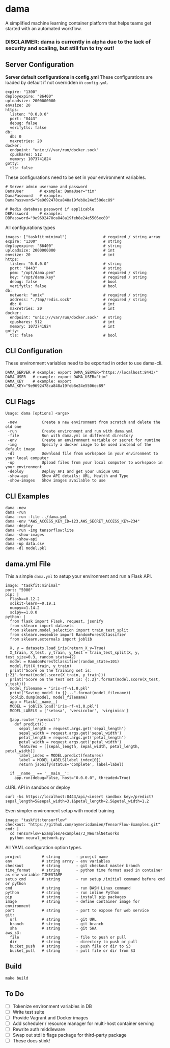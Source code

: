 # dama
A simplified machine learning container platform that helps teams get started with an automated workflow.

### DISCLAIMER: dama is currently in alpha due to the lack of security and scaling, but still fun to try out!

## Server Configuration
**Server default configurations in config.yml**
These configurations are loaded by default if not overridden in `config.yml`.

	expire: "1300"
	deployexpire: "86400"
	uploadsize: 2000000000
	envsize: 20
	https:
	  listen: "0.0.0.0"
	  port: "8443"
	  debug: false
	  verifytls: false
	db:
	  db: 0
	  maxretries: 20
	docker:
	  endpoint: "unix:///var/run/docker.sock"
	  cpushares: 512
	  memory: 1073741824
	gotty:
	  tls: false

These configurations need to be set in your environment variables.

	# Server admin username and password
	DamaUser       # example: DamaUser="tim"
    DamaPassword   # example: DamaPassword="9e9692478ca848a19feb8e24e5506ec89"

	# Redis database password if applicable
	DBPassword     # example: DBPassword="9e9692478ca848a19feb8e24e5506ec89"

All configurations types

	images: ["taskfit:minimal"]                # required / string array
	expire: "1300"                             # string
	deployexpire: "86400"                      # string
	uploadsize: 2000000000                     # int
	envsize: 20                                # int
	https:
	  listen: "0.0.0.0"                        # string
	  port: "8443"                             # string
	  pem: "/opt/dama.pem"                     # required / string
	  key: "/opt/dama.key"                     # required / string
	  debug: false                             # bool
	  verifytls: false                         # bool
	db:
	  network: "unix"                          # required / string
	  address: "./tmp/redis.sock"              # required / string
	  db: 0                                    # int
	  maxretries: 20                           # int
	docker:
	  endpoint: "unix:///var/run/docker.sock"  # string
	  cpushares: 512                           # int
	  memory: 1073741824                       # int
	gotty:
	  tls: false                               # bool

## CLI Configuration
These environment variables need to be exported in order to use dama-cli.

    DAMA_SERVER # example: export DAMA_SERVER="https://localhost:8443/"
    DAMA_USER   # example: export DAMA_USER="tim"
    DAMA_KEY    # example: export DAMA_KEY="9e9692478ca848a19feb8e24e5506ec89"

## CLI Flags
	Usage: dama [options] <args>

	 -new           Create a new environment from scratch and delete the old one
	 -run           Create environment and run with dama.yml
	 -file          Run with dama.yml in different directory
	 -env           Create an environment variable or secret for runtime
	 -img           Specify a docker image to be used instead of the default image
	 -dl            Download file from workspace in your environment to your local computer
	 -up            Upload files from your local computer to workspace in your environment
	 -deploy        Deploy API and get your unique URI
	 -show-api      Show API details: URL, Health and Type
	 -show-images   Show images available to use

## CLI Examples
	dama -new
	dama -run
	dama -run -file ../dama.yml
	dama -env "AWS_ACCESS_KEY_ID=123,AWS_SECRET_ACCESS_KEY=234"
	dama -deploy
	dama -run -img tensorflow:lite
	dama -show-images
	dama -show-api
	dama -up data.csv
	dama -dl model.pkl

## dama.yml File
This a simple `dama.yml` to setup your environment and run a Flask API.

	image: "taskfit:minimal"
	port: "5000"
	pip: |
	  Flask==0.12.2
	  scikit-learn==0.19.1
	  numpy==1.14.2
	  scipy==1.0.0
	python: |
	  from flask import Flask, request, jsonify
	  from sklearn import datasets
	  from sklearn.model_selection import train_test_split
	  from sklearn.ensemble import RandomForestClassifier
	  from sklearn.externals import joblib

	  X, y = datasets.load_iris(return_X_y=True)
	  X_train, X_test, y_train, y_test = train_test_split(X, y, test_size=0.3, random_state=42)
	  model = RandomForestClassifier(random_state=101)
	  model.fit(X_train, y_train)
	  print("Score on the training set is: {:2}".format(model.score(X_train, y_train)))
	  print("Score on the test set is: {:.2}".format(model.score(X_test, y_test)))
	  model_filename = 'iris-rf-v1.0.pkl'
	  print("Saving model to {}...".format(model_filename))
	  joblib.dump(model, model_filename)
	  app = Flask(__name__)
	  MODEL = joblib.load('iris-rf-v1.0.pkl')
	  MODEL_LABELS = ['setosa', 'versicolor', 'virginica']

	  @app.route('/predict')
	    def predict():
	      sepal_length = request.args.get('sepal_length')
	      sepal_width = request.args.get('sepal_width')
	      petal_length = request.args.get('petal_length')
	      petal_width = request.args.get('petal_width')
	      features = [[sepal_length, sepal_width, petal_length, petal_width]]
	      label_index = MODEL.predict(features)
	      label = MODEL_LABELS[label_index[0]]
	      return jsonify(status='complete', label=label)
		
	  if __name__ == '__main__':
	    app.run(debug=False, host="0.0.0.0", threaded=True)

cURL API in sandbox or deploy

    curl -ks https://localhost:8443/api/<insert sandbox key>/predict?sepal_length=5&sepal_width=3.1&petal_length=2.5&petal_width=1.2

Even simpler environment setup with model training.

	image: "taskfit:tensorflow"
	checkout: "https://github.com/aymericdamien/TensorFlow-Examples.git"
	cmd: |
	  cd TensorFlow-Examples/examples/3_NeuralNetworks
	  python neural_network.py

All YAML configuration option types.

	project         # string       - proejct name
	env             # string array - env variables
	checkout        # string       - git checkout master branch
	time_format     # string       - python time format used in container as env variable TIMESTAMP
	setup_cmd       # string       - run setup /initial command before cmd or python
	cmd             # string       - run BASH Linux command
	python          # string       - run inline Python
	pip             # string       - install pip packages
	image           # string       - define container image for environment
	port            # string       - port to expose for web service
	git:
	  url           # string       - git URL
	  branch        # string       - git branch
	  sha           # string       - git SHA
	aws_s3:
	  file          # string       - file to push or pull
	  dir           # string       - directory to push or pull
	  bucket_push   # string       - push file or dir to S3
	  bucket_pull   # string       - pull file or dir from S3

## Build

    make build

## To Do

 - [ ] Tokenize environment variables in DB
 - [ ] Write test suite
 - [ ] Provide Vagrant and Docker images
 - [ ] Add scheduler / resource manager for multi-host container serving
 - [ ] Rewrite auth middleware
 - [ ] Swap out stdlib flags package for third-party package
 - [ ] These docs stink!
